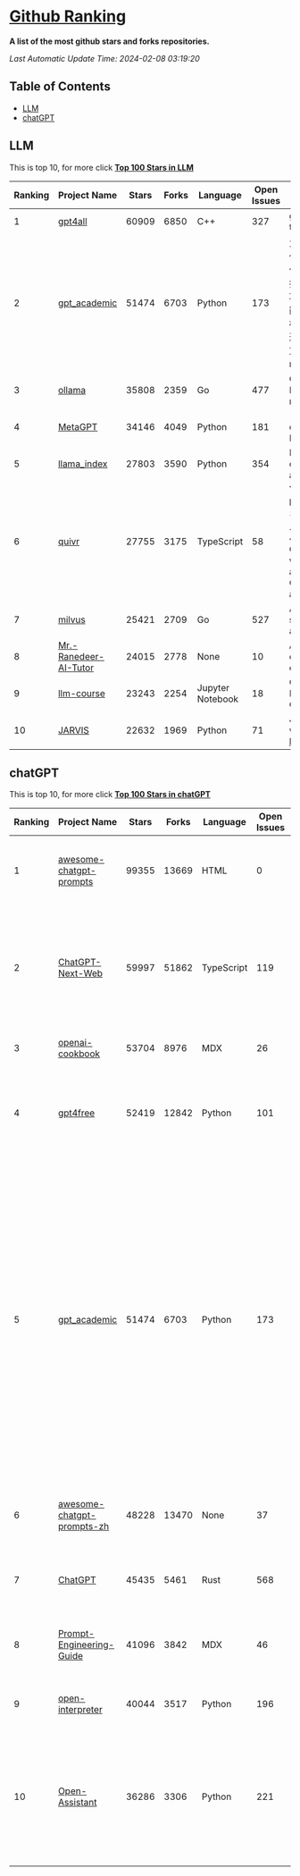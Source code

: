 [Github Ranking](./README.md)
==========

**A list of the most github stars and forks repositories.**

*Last Automatic Update Time: 2024-02-08 03:19:20*

## Table of Contents
 * [LLM](#LLM)
 * [chatGPT](#chatGPT)

## LLM

This is top 10, for more click **[Top 100 Stars in LLM](Top100/LLM.md)**

| Ranking | Project Name | Stars | Forks | Language | Open Issues | Description | Last Commit |
| ------- | ------------ | ----- | ----- | -------- | ----------- | ----------- | ----------- |
| 1 | [gpt4all](https://github.com/nomic-ai/gpt4all) | 60909 | 6850 | C++ | 327 | gpt4all: open-source LLM chatbots that you can run anywhere | 2024-02-07T22:41:07Z |
| 2 | [gpt_academic](https://github.com/binary-husky/gpt_academic) | 51474 | 6703 | Python | 173 | 为GPT/GLM等LLM大语言模型提供实用化交互接口，特别优化论文阅读/润色/写作体验，模块化设计，支持自定义快捷按钮&函数插件，支持Python和C++等项目剖析&自译解功能，PDF/LaTex论文翻译&总结功能，支持并行问询多种LLM模型，支持chatglm3等本地模型。接入通义千问, deepseekcoder, 讯飞星火, 文心一言, llama2, rwkv, claude2, moss等。 | 2024-02-06T09:59:21Z |
| 3 | [ollama](https://github.com/ollama/ollama) | 35808 | 2359 | Go | 477 | Get up and running with Llama 2, Mistral, and other large language models locally. | 2024-02-08T03:02:10Z |
| 4 | [MetaGPT](https://github.com/geekan/MetaGPT) | 34146 | 4049 | Python | 181 | 🌟 The Multi-Agent Framework: Given one line Requirement, return PRD, Design, Tasks, Repo | 2024-02-08T02:50:19Z |
| 5 | [llama_index](https://github.com/run-llama/llama_index) | 27803 | 3590 | Python | 354 | LlamaIndex (formerly GPT Index) is a data framework for your LLM applications | 2024-02-08T03:05:48Z |
| 6 | [quivr](https://github.com/QuivrHQ/quivr) | 27755 | 3175 | TypeScript | 58 | Your GenAI Second Brain 🧠  A personal productivity assistant (RAG) ⚡️🤖 Chat with your docs (PDF, CSV, ...)  & apps using Langchain, GPT 3.5 / 4 turbo, Private, Anthropic, VertexAI, Ollama, LLMs, that you can share with users !  Local & Private alternative to OpenAI GPTs & ChatGPT powered by retrieval-augmented generation. | 2024-02-08T03:05:16Z |
| 7 | [milvus](https://github.com/milvus-io/milvus) | 25421 | 2709 | Go | 527 | A cloud-native vector database, storage for next generation AI applications | 2024-02-07T09:16:48Z |
| 8 | [Mr.-Ranedeer-AI-Tutor](https://github.com/JushBJJ/Mr.-Ranedeer-AI-Tutor) | 24015 | 2778 | None | 10 | A GPT-4 AI Tutor Prompt for customizable personalized learning experiences. | 2023-11-18T21:18:14Z |
| 9 | [llm-course](https://github.com/mlabonne/llm-course) | 23243 | 2254 | Jupyter Notebook | 18 | Course to get into Large Language Models (LLMs) with roadmaps and Colab notebooks. | 2024-02-05T22:35:21Z |
| 10 | [JARVIS](https://github.com/microsoft/JARVIS) | 22632 | 1969 | Python | 71 | JARVIS, a system to connect LLMs with ML community. Paper: https://arxiv.org/pdf/2303.17580.pdf | 2024-01-15T03:26:37Z |


## chatGPT

This is top 10, for more click **[Top 100 Stars in chatGPT](Top100/chatGPT.md)**

| Ranking | Project Name | Stars | Forks | Language | Open Issues | Description | Last Commit |
| ------- | ------------ | ----- | ----- | -------- | ----------- | ----------- | ----------- |
| 1 | [awesome-chatgpt-prompts](https://github.com/f/awesome-chatgpt-prompts) | 99355 | 13669 | HTML | 0 | This repo includes ChatGPT prompt curation to use ChatGPT better. | 2024-02-04T13:09:56Z |
| 2 | [ChatGPT-Next-Web](https://github.com/ChatGPTNextWeb/ChatGPT-Next-Web) | 59997 | 51862 | TypeScript | 119 | A cross-platform ChatGPT/Gemini UI (Web / PWA / Linux / Win / MacOS). 一键拥有你自己的跨平台 ChatGPT/Gemini 应用。 | 2024-02-08T00:41:55Z |
| 3 | [openai-cookbook](https://github.com/openai/openai-cookbook) | 53704 | 8976 | MDX | 26 | Examples and guides for using the OpenAI API | 2024-02-07T18:19:00Z |
| 4 | [gpt4free](https://github.com/xtekky/gpt4free) | 52419 | 12842 | Python | 101 | The official gpt4free repository \| various collection of powerful language models | 2024-02-06T06:53:49Z |
| 5 | [gpt_academic](https://github.com/binary-husky/gpt_academic) | 51474 | 6703 | Python | 173 | 为GPT/GLM等LLM大语言模型提供实用化交互接口，特别优化论文阅读/润色/写作体验，模块化设计，支持自定义快捷按钮&函数插件，支持Python和C++等项目剖析&自译解功能，PDF/LaTex论文翻译&总结功能，支持并行问询多种LLM模型，支持chatglm3等本地模型。接入通义千问, deepseekcoder, 讯飞星火, 文心一言, llama2, rwkv, claude2, moss等。 | 2024-02-06T09:59:21Z |
| 6 | [awesome-chatgpt-prompts-zh](https://github.com/PlexPt/awesome-chatgpt-prompts-zh) | 48228 | 13470 | None | 37 | ChatGPT 中文调教指南。各种场景使用指南。学习怎么让它听你的话。 | 2024-01-28T18:24:20Z |
| 7 | [ChatGPT](https://github.com/lencx/ChatGPT) | 45435 | 5461 | Rust | 568 | 🔮 ChatGPT Desktop Application (Mac, Windows and Linux) | 2024-01-29T10:34:14Z |
| 8 | [Prompt-Engineering-Guide](https://github.com/dair-ai/Prompt-Engineering-Guide) | 41096 | 3842 | MDX | 46 | 🐙 Guides, papers, lecture, notebooks and resources for prompt engineering | 2024-02-07T20:33:24Z |
| 9 | [open-interpreter](https://github.com/KillianLucas/open-interpreter) | 40044 | 3517 | Python | 196 | A natural language interface for computers | 2024-02-07T21:20:38Z |
| 10 | [Open-Assistant](https://github.com/LAION-AI/Open-Assistant) | 36286 | 3306 | Python | 221 | OpenAssistant is a chat-based assistant that understands tasks, can interact with third-party systems, and retrieve information dynamically to do so. | 2024-01-25T15:38:10Z |

